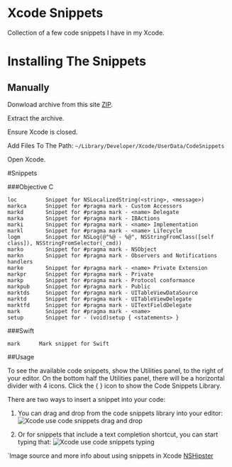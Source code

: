 # Xcode Snippets

Collection of a few code snippets I have in my Xcode.

# Installing The Snippets

## Manually

Donwload archive from this site [ZIP]( https://github.com/AleksandarPetrov/XcodeSnippets/archive/master.zip).

Extract the archive.

Ensure Xcode is closed.

Add Files To The Path: `~/Library/Developer/Xcode/UserData/CodeSnippets`

Open Xcode.


#Snippets

###Objective C
```
loc         Snippet for NSLocalizedString(<string>, <message>)
markca      Snippet for #pragma mark - Custom Accessors
markd       Snippet for #pragma mark - <name> Delegate
marka       Snippet for #pragma mark - IBActions
marki       Snippet for #pragma mark - <name> Implementation
markl       Snippet for #pragma mark - <name> Lifecycle
logm        Snippet for NSLog(@"%@ - %@", NSStringFromClass([self class]), NSStringFromSelector(_cmd))
marko       Snippet for #pragma mark - NSObject
markn       Snippet for #pragma mark - Observers and Notifications handlers
marke       Snippet for #pragma mark - <name> Private Extension
markpr      Snippet for #pragma mark - Private
markp       Snippet for #pragma mark - Protocol conformance
markpub     Snippet for #pragma mark - Public
marktds     Snippet for #pragma mark - UITableViewDataSource
marktd      Snippet for #pragma mark - UITableViewDelegate
marktfd     Snippet for #pragma mark - UITextFieldDelegate
mark        Snippet for #pragma mark - <name>
setup       Snippet for - (void)setup { <statements> }
```	

###Swift
```
mark      Mark snippet for Swift
```

##Usage

To see the available code snippets, show the Utilities panel, to the right of your editor. On the bottom half the Utilities panel, there will be a horizontal divider with 4 icons. Click the { } icon to show the Code Snippets Library.

There are two ways to insert a snippet into your code:

1. You can drag and drop from the code snippets library into your editor:
![Xcode use code snippets drag and drop](http://nshipster.s3.amazonaws.com/xcode-snippet-drag-and-drop.gif)

2. Or for snippets that include a text completion shortcut, you can start typing that:
![Xcode use code snippets typing](http://nshipster.s3.amazonaws.com/xcode-snippet-text-completion-shortcut.gif)

`Image source and more info about using snippets in Xcode [NSHipster](http://nshipster.com/xcode-snippets/)
